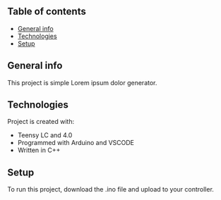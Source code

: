 ## Table of contents
* [General info](#general-info)
* [Technologies](#technologies)
* [Setup](#setup)

## General info
This project is simple Lorem ipsum dolor generator.
	
## Technologies
Project is created with:
* Teensy LC and 4.0
* Programmed with Arduino and VSCODE
* Written in C++
	
## Setup
To run this project, download the .ino file and upload to your controller.
